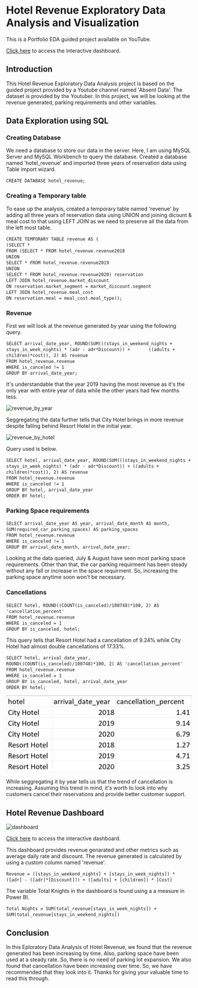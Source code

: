 # Hotel Revenue Exploratory Data Analysis and Visualization
 This is a Portfolio EDA guided project available on YouTube.

 <a href="https://www.novypro.com/project/hotel-revenue-dashboard-3" target="_blank">Click here</a> to access the interactive dashboard.

## Introduction
This Hotel Revenue Exploratory Data Analysis project is based on the guided project provided by a Youtube channel named 'Absent Data'. The dataset is provided by the Youtuber. In this project, we will be looking at the revenue generated, parking requirements and other variables.

## Data Exploration using SQL
### Creating Database
We need a database to store our data in the server. Here, I am using MySQL Server and MySQL Workbench to query the database. Created a database named 'hotel_revenue' and imported three years of reservation data using Table import wizard.

    CREATE DATABASE hotel_revenue;

### Creating a Temporary table
To ease up the analysis, created a temporary table named 'revenue' by adding all three years of reservation data using UNION and joining dicount & meal cost to that using LEFT JOIN as we need to preserve all the data from the left most table.

    CREATE TEMPORARY TABLE revenue AS (
    (SELECT *
    FROM (SELECT * FROM hotel_revenue.revenue2018
    UNION
    SELECT * FROM hotel_revenue.revenue2019
    UNION
    SELECT * FROM hotel_revenue.revenue2020) reservation
    LEFT JOIN hotel_revenue.market_discount
    ON reservation.market_segment = market_discount.segment
    LEFT JOIN hotel_revenue.meal_cost
    ON reservation.meal = meal_cost.meal_type));

### Revenue
First we will look at the revenue generated by year using the following query.

    SELECT arrival_date_year, ROUND(SUM(((stays_in_weekend_nights + stays_in_week_nights) * (adr - adr*Discount)) +       ((adults + children)*cost)), 2) AS revenue
    FROM hotel_revenue.revenue
    WHERE is_canceled != 1
    GROUP BY arrival_date_year;

It's understandable that the year 2019 having the most revenue as it's the only year with entire year of data while the other years had few months less.

![revenue_by_year]([\files\revenue_by_year.jpg](https://github.com/Anushanth-R/Hotel-Revenue-Exploratory-Data-Analysis-and-Visualization/blob/main/files/revenue_by_year.jpg))

Seggregating the data further tells that City Hotel brings in more revenue despite falling behind Resort Hotel in the initial year.

![revenue_by_hotel]([files\revenue_by_hotel.jpg](https://github.com/Anushanth-R/Hotel-Revenue-Exploratory-Data-Analysis-and-Visualization/blob/main/files/revenue_by_hotel.jpg)) 

Query used is below.

    SELECT hotel, arrival_date_year, ROUND(SUM(((stays_in_weekend_nights + stays_in_week_nights) * (adr - adr*Discount)) + ((adults + children)*cost)), 2) AS revenue
    FROM hotel_revenue.revenue
    WHERE is_canceled != 1
    GROUP BY hotel, arrival_date_year
    ORDER BY hotel;

### Parking Space requirements
    SELECT arrival_date_year AS year, arrival_date_month AS month, SUM(required_car_parking_spaces) AS parking_spaces
    FROM hotel_revenue.revenue
    WHERE is_canceled != 1
    GROUP BY arrival_date_month, arrival_date_year;

Looking at the data queried, July & August have seen most parking space requirements. Other than that, the car parking requirment has been steady without any fall or increase in the space requirment. So, increasing the parking space anytime soon won't be necessary.

### Cancellations
    SELECT hotel, ROUND((COUNT(is_canceled)/100748)*100, 2) AS 'cancellation_percent'
    FROM hotel_revenue.revenue
    WHERE is_canceled = 1
    GROUP BY is_canceled, hotel;

This query tells that Resort Hotel had a cancellation of 9.24% while City Hotel had almost double cancellations of 17.33%.

    SELECT hotel, arrival_date_year, ROUND((COUNT(is_canceled)/100748)*100, 2) AS 'cancellation_percent'
    FROM hotel_revenue.revenue
    WHERE is_canceled = 1
    GROUP BY is_canceled, hotel, arrival_date_year
    ORDER BY hotel;

![cancellation_by_year](https://github.com/Anushanth-R/Hotel-Revenue-Exploratory-Data-Analysis-and-Visualization/blob/main/files/cancellations_by_year.jpg)

While seggregating it by year tells us that the trend of cancellation is increasing. Assuming this trend in mind, it's worth to look into why customers cancel their reservations and provide better customer support.

## Hotel Revenue Dashboard

![dashboard]([files\hotel_dashboard_image.jpg](https://github.com/Anushanth-R/Hotel-Revenue-Exploratory-Data-Analysis-and-Visualization/blob/main/files/hotel_dashboard_image.jpg))

<a href="https://www.novypro.com/project/hotel-revenue-dashboard-3" target="_blank">Click here</a> to access the interactive dashboard.

This dashboard provides revenue genarated and other metrics such as average daily rate and discount.
The revenue generated is calculated by using a custom column named 'revenue'.

    Revenue = ([stays_in_weekend_nights] + [stays_in_week_nights]) * ([adr] - ([adr]*[Discount])) + ([adults] + [children]) * [Cost]

The variable Total Knights in the dashboard is found using a a measure in Power BI.

    Total Nights = SUM(total_revenue[stays_in_week_nights]) + SUM(total_revenue[stays_in_weekend_nights])

## Conclusion
In this Eploratory Data Analysis of Hotel Revenue, we found that the revenue generated has been increasing by time. Also, parking space have been used at a steady rate. So, there is no need of parking lot expansion. We also found that cancellation have been increasing over time. So, we have recommended that they look into it.
Thanks for giving your valuable time to read this through.
